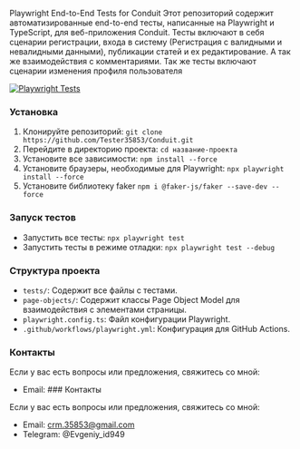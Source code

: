 Playwright End-to-End Tests for Conduit
Этот репозиторий содержит автоматизированные end-to-end тесты, написанные на Playwright и TypeScript, для веб-приложения Conduit. 
Тесты включают в себя сценарии регистрации, входа в систему (Регистрация с валидными и невалидными данными), публикации статей и ех редактирование. А так же взаимодействия с комментариями.
Так же тесты включают сценарии изменения профиля пользователя

[![Playwright Tests](https://github.com/Tester35853/Conduit/actions/workflows/playwright.yml/badge.svg?branch=master)](https://github.com/Tester35853/Conduit/actions/workflows/playwright.yml)

### Установка

1.  Клонируйте репозиторий:
    `git clone https://github.com/Tester35853/Conduit.git`
2.  Перейдите в директорию проекта:
    `cd название-проекта`
3.  Установите все зависимости:
    `npm install --force`
4.  Установите браузеры, необходимые для Playwright:
    `npx playwright install --force`
5.  Установите библиотеку faker
    `npm i @faker-js/faker --save-dev --force`

### Запуск тестов

- Запустить все тесты:
  `npx playwright test`
- Запустить тесты в режиме отладки:
  `npx playwright test --debug`

### Структура проекта

- `tests/`: Содержит все файлы с тестами.
- `page-objects/`: Содержит классы Page Object Model для взаимодействия с элементами страницы.
- `playwright.config.ts`: Файл конфигурации Playwright.
- `.github/workflows/playwright.yml`: Конфигурация для GitHub Actions.

### Контакты

Если у вас есть вопросы или предложения, свяжитесь со мной:
- Email: ### Контакты

Если у вас есть вопросы или предложения, свяжитесь со мной:
- Email: crm.35853@gmail.com
- Telegram: @Evgeniy_id949
